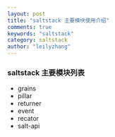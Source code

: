 ```yaml
---
layout: post
title: "saltstack 主要模块使用介绍"
comments: true
keywords: "saltstack"
category: saltstack
author: "leilyzhang"
---
```


### saltstack 主要模块列表

- grains
- pillar
- returner
- event
- recator
- salt-api
